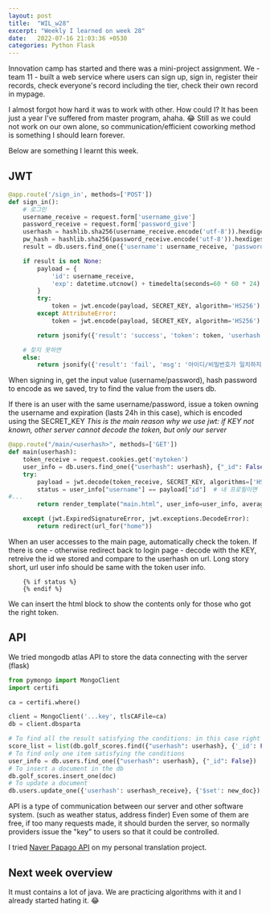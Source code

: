 ```yaml
---
layout: post
title:  "WIL_w28"
excerpt: "Weekly I learned on week 28"
date:   2022-07-16 21:03:36 +0530
categories: Python Flask
---
```

Innovation camp has started and there was a mini-project assignment. We - team 11 - built a web service where users can sign up, sign in, register their records, check everyone's record including the tier, check their own record in mypage.

I almost forgot how hard it was to work with other. How could I? It has been just a year I've suffered from master program, ahaha. 😂 Still as we could not work on our own alone, so communication/efficient coworking method is something I should learn forever.

Below are something I learnt this week.

## JWT

```python
@app.route('/sign_in', methods=['POST'])
def sign_in():
    # 로그인
    username_receive = request.form['username_give']
    password_receive = request.form['password_give']
    userhash = hashlib.sha256(username_receive.encode('utf-8')).hexdigest()
    pw_hash = hashlib.sha256(password_receive.encode('utf-8')).hexdigest()
    result = db.users.find_one({'username': username_receive, 'password': pw_hash})

    if result is not None:
        payload = {
            'id': username_receive,
            'exp': datetime.utcnow() + timedelta(seconds=60 * 60 * 24)  # 로그인 24시간 유지
        }
        try:
            token = jwt.encode(payload, SECRET_KEY, algorithm='HS256').decode('utf-8')
        except AttributeError:
            token = jwt.encode(payload, SECRET_KEY, algorithm='HS256')

        return jsonify({'result': 'success', 'token': token, 'userhash': userhash})

    # 찾지 못하면
    else:
        return jsonify({'result': 'fail', 'msg': '아이디/비밀번호가 일치하지 않습니다.'})

```

When signing in, get the input value (username/password), hash password to encode as we saved, try to find the value from the users db.

If there is an user with the same username/password, issue a token owning the username and expiration (lasts 24h in this case), which is encoded using the SECRET_KEY 
*This is the main reason why we use jwt: if KEY not known, other server cannot decode the token, but only our server*

```python
@app.route("/main/<userhash>", methods=['GET'])
def main(userhash):
    token_receive = request.cookies.get('mytoken')
    user_info = db.users.find_one({"userhash": userhash}, {"_id": False})
    try:
        payload = jwt.decode(token_receive, SECRET_KEY, algorithms=['HS256'])
        status = user_info["username"] == payload["id"]  # 내 프로필이면 True, 다른 사람 프로필 페이지면 False
#...
        return render_template("main.html", user_info=user_info, average_score=int(average_score), status=status)

    except (jwt.ExpiredSignatureError, jwt.exceptions.DecodeError):
        return redirect(url_for("home"))

```
When an user accesses to the main page, automatically check the token. If there is one - otherwise redirect back to login page - decode with the KEY, retreive the id we stored and compare to the userhash on url. Long story short, url user info should be same with the token user info.

~~~
    {% if status %}
    {% endif %}
~~~

We can insert the html block to show the contents only for those who got the right token.


## API

We tried mongodb atlas API to store the data connecting with the server (flask)

```python
from pymongo import MongoClient
import certifi

ca = certifi.where()

client = MongoClient('...key', tlsCAFile=ca)
db = client.dbsparta
```
```python
# To find all the result satisfying the conditions: in this case right userhash
score_list = list(db.golf_scores.find({"userhash": userhash}, {'_id': False}))
# To find only one item satisfying the conditions
user_info = db.users.find_one({"userhash": userhash}, {"_id": False})
# To insert a document in the db
db.golf_scores.insert_one(doc)
# To update a document
db.users.update_one({'userhash': userhash_receive}, {'$set': new_doc})
```

API is a type of communication between our server and other software system. (such as weather status, address finder)
Even some of them are free, if too many requests made, it should burden the server, so normally providers issue the "key" to users so that it could be controlled.

I tried 
[Naver Papago API](https://developers.naver.com/docs/papago/README.md) on my personal translation project. 

## Next week overview

It must contains a lot of java. We are practicing algorithms with it and I already started hating it. 😂